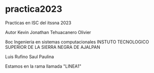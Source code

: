# practica2023
Practicas en ISC del itssna 2023

Autor Kevin Jonathan Tehuacanero Olivier

8oc Ingenieria en sistemas computacionales
INSTUTO TECNOLOGICO SUPERIOR DE LA SIERRA NEGRA DE AJALPAN

Luis 
Rufino
Saul
Paulina

Estamos en la rama llamada "LINEA1"